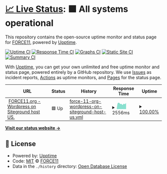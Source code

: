 # [📈 Live Status](https://force11.github.io/uptime): <!--live status--> **🟩 All systems operational**

This repository contains the open-source uptime monitor and status page for [FORCE11](http://www.force11.org/), powered by [Upptime](https://github.com/upptime/upptime).

[![Uptime CI](https://github.com/force11/uptime/workflows/Uptime%20CI/badge.svg)](https://github.com/force11/uptime/actions?query=workflow%3A%22Uptime+CI%22)
[![Response Time CI](https://github.com/force11/uptime/workflows/Response%20Time%20CI/badge.svg)](https://github.com/force11/uptime/actions?query=workflow%3A%22Response+Time+CI%22)
[![Graphs CI](https://github.com/force11/uptime/workflows/Graphs%20CI/badge.svg)](https://github.com/force11/uptime/actions?query=workflow%3A%22Graphs+CI%22)
[![Static Site CI](https://github.com/force11/uptime/workflows/Static%20Site%20CI/badge.svg)](https://github.com/force11/uptime/actions?query=workflow%3A%22Static+Site+CI%22)
[![Summary CI](https://github.com/force11/uptime/workflows/Summary%20CI/badge.svg)](https://github.com/force11/uptime/actions?query=workflow%3A%22Summary+CI%22)

With [Upptime](https://upptime.js.org), you can get your own unlimited and free uptime monitor and status page, powered entirely by a GitHub repository. We use [Issues](https://github.com/force11/uptime/issues) as incident reports, [Actions](https://github.com/force11/uptime/actions) as uptime monitors, and [Pages](https://force11.github.io/uptime) for the status page.

<!--start: status pages-->
<!-- This summary is generated by Upptime (https://github.com/upptime/upptime) -->
<!-- Do not edit this manually, your changes will be overwritten -->
<!-- prettier-ignore -->
| URL | Status | History | Response Time | Uptime |
| --- | ------ | ------- | ------------- | ------ |
| <img alt="" src="https://icons.duckduckgo.com/ip3/force11.org.ico" height="13"> [FORCE11.org - Wordpress on Siteground host US.](https://force11.org/) | 🟩 Up | [force-11-org-wordpress-on-siteground-host-us.yml](https://github.com/force11/uptime/commits/HEAD/history/force-11-org-wordpress-on-siteground-host-us.yml) | <details><summary><img alt="Response time graph" src="./graphs/force-11-org-wordpress-on-siteground-host-us/response-time-week.png" height="20"> 2556ms</summary><br><a href="https://force11.github.io/uptime/history/force-11-org-wordpress-on-siteground-host-us"><img alt="Response time 3516" src="https://img.shields.io/endpoint?url=https%3A%2F%2Fraw.githubusercontent.com%2Fforce11%2Fuptime%2FHEAD%2Fapi%2Fforce-11-org-wordpress-on-siteground-host-us%2Fresponse-time.json"></a><br><a href="https://force11.github.io/uptime/history/force-11-org-wordpress-on-siteground-host-us"><img alt="24-hour response time 2911" src="https://img.shields.io/endpoint?url=https%3A%2F%2Fraw.githubusercontent.com%2Fforce11%2Fuptime%2FHEAD%2Fapi%2Fforce-11-org-wordpress-on-siteground-host-us%2Fresponse-time-day.json"></a><br><a href="https://force11.github.io/uptime/history/force-11-org-wordpress-on-siteground-host-us"><img alt="7-day response time 2556" src="https://img.shields.io/endpoint?url=https%3A%2F%2Fraw.githubusercontent.com%2Fforce11%2Fuptime%2FHEAD%2Fapi%2Fforce-11-org-wordpress-on-siteground-host-us%2Fresponse-time-week.json"></a><br><a href="https://force11.github.io/uptime/history/force-11-org-wordpress-on-siteground-host-us"><img alt="30-day response time 2322" src="https://img.shields.io/endpoint?url=https%3A%2F%2Fraw.githubusercontent.com%2Fforce11%2Fuptime%2FHEAD%2Fapi%2Fforce-11-org-wordpress-on-siteground-host-us%2Fresponse-time-month.json"></a><br><a href="https://force11.github.io/uptime/history/force-11-org-wordpress-on-siteground-host-us"><img alt="1-year response time 3033" src="https://img.shields.io/endpoint?url=https%3A%2F%2Fraw.githubusercontent.com%2Fforce11%2Fuptime%2FHEAD%2Fapi%2Fforce-11-org-wordpress-on-siteground-host-us%2Fresponse-time-year.json"></a></details> | <details><summary><a href="https://force11.github.io/uptime/history/force-11-org-wordpress-on-siteground-host-us">100.00%</a></summary><a href="https://force11.github.io/uptime/history/force-11-org-wordpress-on-siteground-host-us"><img alt="All-time uptime 99.94%" src="https://img.shields.io/endpoint?url=https%3A%2F%2Fraw.githubusercontent.com%2Fforce11%2Fuptime%2FHEAD%2Fapi%2Fforce-11-org-wordpress-on-siteground-host-us%2Fuptime.json"></a><br><a href="https://force11.github.io/uptime/history/force-11-org-wordpress-on-siteground-host-us"><img alt="24-hour uptime 100.00%" src="https://img.shields.io/endpoint?url=https%3A%2F%2Fraw.githubusercontent.com%2Fforce11%2Fuptime%2FHEAD%2Fapi%2Fforce-11-org-wordpress-on-siteground-host-us%2Fuptime-day.json"></a><br><a href="https://force11.github.io/uptime/history/force-11-org-wordpress-on-siteground-host-us"><img alt="7-day uptime 100.00%" src="https://img.shields.io/endpoint?url=https%3A%2F%2Fraw.githubusercontent.com%2Fforce11%2Fuptime%2FHEAD%2Fapi%2Fforce-11-org-wordpress-on-siteground-host-us%2Fuptime-week.json"></a><br><a href="https://force11.github.io/uptime/history/force-11-org-wordpress-on-siteground-host-us"><img alt="30-day uptime 100.00%" src="https://img.shields.io/endpoint?url=https%3A%2F%2Fraw.githubusercontent.com%2Fforce11%2Fuptime%2FHEAD%2Fapi%2Fforce-11-org-wordpress-on-siteground-host-us%2Fuptime-month.json"></a><br><a href="https://force11.github.io/uptime/history/force-11-org-wordpress-on-siteground-host-us"><img alt="1-year uptime 99.93%" src="https://img.shields.io/endpoint?url=https%3A%2F%2Fraw.githubusercontent.com%2Fforce11%2Fuptime%2FHEAD%2Fapi%2Fforce-11-org-wordpress-on-siteground-host-us%2Fuptime-year.json"></a></details>

<!--end: status pages-->

[**Visit our status website →**](https://force11.github.io/uptime)

## 📄 License

- Powered by: [Upptime](https://github.com/upptime/upptime)
- Code: [MIT](./LICENSE) © [FORCE11](http://www.force11.org/)
- Data in the `./history` directory: [Open Database License](https://opendatacommons.org/licenses/odbl/1-0/)
